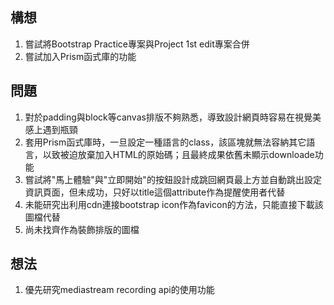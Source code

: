 ## 構想
1. 嘗試將Bootstrap Practice專案與Project 1st edit專案合併
1. 嘗試加入Prism函式庫的功能

## 問題
1. 對於padding與block等canvas排版不夠熟悉，導致設計網頁時容易在視覺美感上遇到瓶頸
1. 套用Prism函式庫時，一旦設定一種語言的class，該區塊就無法容納其它語言，以致被迫放棄加入HTML的原始碼；且最終成果依舊未顯示downloade功能
1. 嘗試將"馬上體驗"與"立即開始"的按鈕設計成跳回網頁最上方並自動跳出設定資訊頁面，但未成功，只好以title這個attribute作為提醒使用者代替
1. 未能研究出利用cdn連接bootstrap icon作為favicon的方法，只能直接下載該圖檔代替
1. 尚未找齊作為裝飾排版的圖檔

## 想法
1. 優先研究mediastream recording api的使用功能
